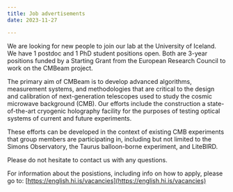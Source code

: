 ```yaml
---
title: Job advertisements
date: 2023-11-27

---
```


We are looking for new people to join our lab at the University of Iceland. We have 1 postdoc and 1 PhD student positions open. Both are 3-year positions funded by a Starting Grant from the European Research Council to work on the CMBeam project.

The primary aim of CMBeam is to develop advanced algorithms, measurement systems, and methodologies that are critical to the design and calibration of next-generation telescopes used to study the cosmic microwave background (CMB). Our efforts include the construction a state-of-the-art cryogenic holography facility for the purposes of testing optical systems of current and future experiments.

These efforts can be developed in the context of existing CMB experiments that group members are participating in, including but not limited to the Simons Observatory, the Taurus balloon-borne experiment, and LiteBIRD.

Please do not hesitate to contact us with any questions.

For information about the posistions, including info on how to apply, please go to: [https://english.hi.is/vacancies](https://english.hi.is/vacancies)

<!--more-->